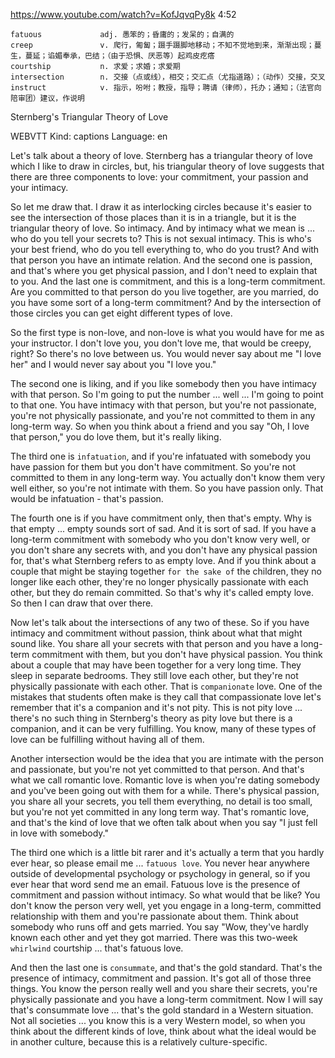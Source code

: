 https://www.youtube.com/watch?v=KofJqvqPy8k
4:52
```  
fatuous             adj. 愚笨的；昏庸的；发呆的；自满的
creep               v. 爬行，匍匐；蹑手蹑脚地移动；不知不觉地到来，渐渐出现；蔓生，蔓延；谄媚奉承，巴结；（由于恐惧、厌恶等）起鸡皮疙瘩
courtship           n. 求爱；求婚；求爱期
intersection        n. 交接（点或线），相交；交汇点（尤指道路）；（动作）交接，交叉
instruct            v. 指示，吩咐；教授，指导；聘请（律师），托办；通知；（法官向陪审团）建议，作说明
```

Sternberg's Triangular Theory of Love

WEBVTT Kind: captions Language: en 

Let's talk about a theory of love. Sternberg has a triangular theory of love which I like to draw in circles, but, his triangular theory of love suggests that there are three components to love: your commitment, your passion and your intimacy. 

So let me draw that. I draw it as interlocking circles because it's easier to see the intersection of those places than it is in a triangle, but it is the triangular theory of love. So intimacy. And by intimacy what we mean is ... who do you tell your secrets to? This is not sexual intimacy. This is who's your best friend, who do you tell everything to, who do you trust? And with that person you have an intimate relation. And the second one is passion, and that's where you get physical passion, and I don't need to explain that to you. And the last one is commitment, and this is a long-term commitment. Are you committed to that person do you live together, are you married, do you have some sort of a long-term commitment? And by the intersection of those circles you can get eight different types of love. 

So the first type is non-love, and non-love is what you would have for me as your instructor. I don't love you, you don't love me, that would be creepy, right? So there's no love between us. You would never say about me "I love her" and I would never say about you "I love you." 

The second one is liking, and if you like somebody then you have intimacy with that person. So I'm going to put the number ... well ... I'm going to point to that one. You have intimacy with that person, but you're not passionate, you're not physically passionate, and you're not committed to them in any long-term way. So when you think about a friend and you say "Oh, I love that person," you do love them, but it's really liking. 

The third one is `infatuation`, and if you're infatuated with somebody you have passion for them but you don't have commitment. So you're not committed to them in any long-term way. You actually don't know them very well either, so you're not intimate with them. So you have passion only. That would be infatuation - that's passion. 

The fourth one is if you have commitment only, then that's empty. Why is that empty ... empty sounds sort of sad. And it is sort of sad. If you have a long-term commitment with somebody who you don't know very well, or you don't share any secrets with, and you don't have any physical passion for, that's what Sternberg refers to as empty love. And if you think about a couple that might be staying together `for the sake of` the children, they no longer like each other, they're no longer physically passionate with each other, but they do remain committed. So that's why it's called empty love. So then I can draw that over there. 

Now let's talk about the intersections of any two of these. So if you have intimacy and commitment without passion, think about what that might sound like. You share all your secrets with that person and you have a long-term commitment with them, but you don't have physical passion. You think about a couple that may have been together for a very long time. They sleep in separate bedrooms. They still love each other, but they're not physically passionate with each other. That is `companionate` love. One of the mistakes that students often make is they call that compassionate love let's remember that it's a companion and it's not pity. This is not pity love ... there's no such thing in Sternberg's theory as pity love but there is a companion, and it can be very fulfilling. You know, many of these types of love can be fulfilling without having all of them. 

Another intersection would be the idea that you are intimate with the person and passionate, but you're not yet committed to that person. And that's what we call romantic love. Romantic love is when you're dating somebody and you've been going out with them for a while. There's physical passion, you share all your secrets, you tell them everything, no detail is too small, but you're not yet committed in any long term way. That's romantic love, and that's the kind of love that we often talk about when you say "I just fell in love with somebody." 

The third one which is a little bit rarer and it's actually a term that you hardly ever hear, so please email me ... `fatuous love`. You never hear anywhere outside of developmental psychology or psychology in general, so if you ever hear that word send me an email. Fatuous love is the presence of commitment and passion without intimacy. So what would that be like? You don't know the person very well, yet you engage in a long-term, committed relationship with them and you're passionate about them. Think about somebody who runs off and gets married. You say "Wow, they've hardly known each other and yet they got married. There was this two-week `whirlwind` courtship ... that's fatuous love. 

And then the last one is `consummate`, and that's the gold standard. That's the presence of intimacy, commitment and passion. It's got all of those three things. You know the person really well and you share their secrets, you're physically passionate and you have a long-term commitment. Now I will say that's consummate love ... that's the gold standard in a Western situation. Not all societies ... you know this is a very Western model, so when you think about the different kinds of love, think about what the ideal would be in another culture, because this is a relatively culture-specific. 